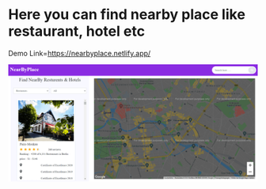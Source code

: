 # Here you can find nearby place like restaurant, hotel etc
  Demo Link=https://nearbyplace.netlify.app/

![all text](https://raw.githubusercontent.com/atanu20/find-restaurant-near-me/master/screenshot-nearbyplace.netlify.app-2021.10.23-14_41_22.png)
